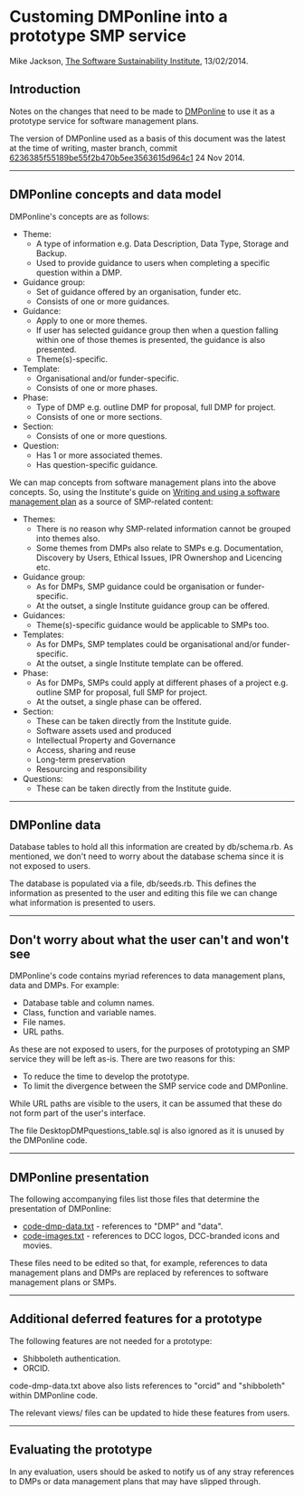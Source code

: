 
# Customing DMPonline into a prototype SMP service

Mike Jackson, [The Software Sustainability Institute](http://www.software.ac.uk), 13/02/2014.

## Introduction

Notes on the changes that need to be made to [DMPonline](https://github.com/DigitalCurationCentre/DMPonline_v4) to use it as a prototype service for software management plans.

The version of DMPonline used as a basis of this document was the latest at the time of writing, master branch, commit [6236385f55189be55f2b470b5ee3563615d964c1](https://github.com/DigitalCurationCentre/DMPonline_v4/commit/6236385f55189be55f2b470b5ee3563615d964c1) 24 Nov 2014.

---

## DMPonline concepts and data model

DMPonline's concepts are as follows:

* Theme:
  - A type of information e.g. Data Description, Data Type, Storage and Backup.
  - Used to provide guidance to users when completing a specific question within a DMP. 
* Guidance group:
  - Set of guidance offered by an organisation, funder etc.
  - Consists of one or more guidances.
* Guidance:
  - Apply to one or more themes.
  - If user has selected guidance group then when a question falling within one of those themes is presented, the guidance is also presented.
  - Theme(s)-specific. 
* Template:
  - Organisational and/or funder-specific.
  - Consists of one or more phases.
* Phase:
  - Type of DMP e.g. outline DMP for proposal, full DMP for project.
  - Consists of one or more sections.
* Section:
  - Consists of one or more questions.
* Question:
  - Has 1 or more associated themes.
  - Has question-specific guidance.

We can map concepts from software management plans into the above concepts. So, using the Institute's guide on [Writing and using a software management plan](http://www.software.ac.uk/resources/guides/software-management-plans) as a source of SMP-related content:

* Themes:
  - There is no reason why SMP-related information cannot be grouped into themes also.
  - Some themes from DMPs also relate to SMPs e.g. Documentation, Discovery by Users, Ethical Issues, IPR Ownershop and Licencing etc.
* Guidance group:
  - As for DMPs, SMP guidance could be organisation or funder-specific.
  - At the outset, a single Institute guidance group can be offered.
* Guidances:
  - Theme(s)-specific guidance would be applicable to SMPs too.
* Templates:
  - As for DMPs, SMP templates could be organisational and/or funder-specific.
  - At the outset, a single Institute template can be offered.
* Phase:
  - As for DMPs, SMPs could apply at different phases of a project e.g. outline SMP for proposal, full SMP for project.
  - At the outset, a single phase can be offered.
* Section:
  - These can be taken directly from the Institute guide.
  - Software assets used and produced
  - Intellectual Property and Governance
  - Access, sharing and reuse
  - Long-term preservation
  - Resourcing and responsibility
* Questions:
  - These can be taken directly from the Institute guide.

---

## DMPonline data

Database tables to hold all this information are created by db/schema.rb. As mentioned, we don't need to worry about the database schema since it is not exposed to users. 

The database is populated via a file, db/seeds.rb. This defines the information as presented to the user and editing this file we can change what information is presented to users. 

---

## Don't worry about what the user can't and won't see

DMPonline's code contains myriad references to data management plans, data and DMPs. For example:

* Database table and column names.
* Class, function and variable names.
* File names.
* URL paths.

As these are not exposed to users, for the purposes of prototyping an SMP service they will be left as-is. There are two reasons for this:

* To reduce the time to develop the prototype.
* To limit the divergence between the SMP service code and DMPonline.

While URL paths are visible to the users, it can be assumed that these do not form part of the user's interface.

The file DesktopDMPquestions_table.sql is also ignored as it is unused by the DMPonline code.

---

## DMPonline presentation

The following accompanying files list those files that determine the presentation of DMPonline:

* [code-dmp-data.txt](./code-dmp-data.txt) - references to "DMP" and "data".
* [code-images.txt](./code-images.txt) - references to DCC logos, DCC-branded icons and movies.

These files need to be edited so that, for example, references to data management plans and DMPs are replaced by references to software management plans or SMPs.

---

## Additional deferred features for a prototype

The following features are not needed for a prototype:

* Shibboleth authentication.
* ORCID.

code-dmp-data.txt above also lists references to "orcid" and "shibboleth" within DMPonline code.

The relevant views/ files can be updated to hide these features from users.

---

## Evaluating the prototype 

In any evaluation, users should be asked to notify us of any stray references to DMPs or data management plans that may have slipped through.

